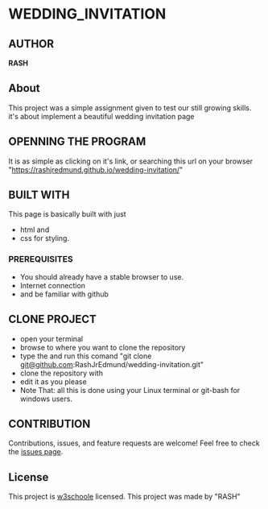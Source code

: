 # WEDDING_INVITATION

## AUTHOR
**RASH**

## About
This project was a simple assignment given to test our still growing skills. it's about implement a beautiful wedding invitation page

## OPENNING THE PROGRAM
It is as simple as clicking on it's link, or searching this url on your browser "https://rashjredmund.github.io/wedding-invitation/"

## BUILT WITH
This page is basically built with just
* html and
* css for styling.

### PREREQUISITES
* You should already have a stable browser to use.
* Internet connection
* and be familiar with github

## CLONE PROJECT
* open your terminal
* browse to where you want to clone the repository
* type the and run this comand "git clone git@github.com:RashJrEdmund/wedding-invitation.git"
* clone the repository with
* edit it as you please
* Note That: all this is done using your Linux terminal or git-bash for windows users.

## CONTRIBUTION
Contributions, issues, and feature requests are welcome!
Feel free to check the [issues page](https://github.com/RashJrEdmund/wedding-invitation/issues).

## License
This project is [w3schoole](./LICENSE) licensed. This project was made by "RASH"